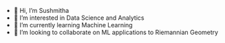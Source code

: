 - 👋 Hi, I’m Sushmitha
- 👀 I’m interested in Data Science and Analytics
- 🌱 I’m currently learning Machine Learning
- 💞️ I’m looking to collaborate on ML applications to Riemannian Geometry

<!---
S-Ganesh980/S-Ganesh980 is a ✨ special ✨ repository because its `README.md` (this file) appears on your GitHub profile.
You can click the Preview link to take a look at your changes.
--->
